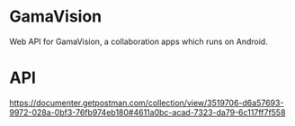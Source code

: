 # GamaVision

Web API for GamaVision, a collaboration apps which runs on Android.

# API

https://documenter.getpostman.com/collection/view/3519706-d6a57693-9972-028a-0bf3-76fb974eb180#4611a0bc-acad-7323-da79-6c117ff7f558
